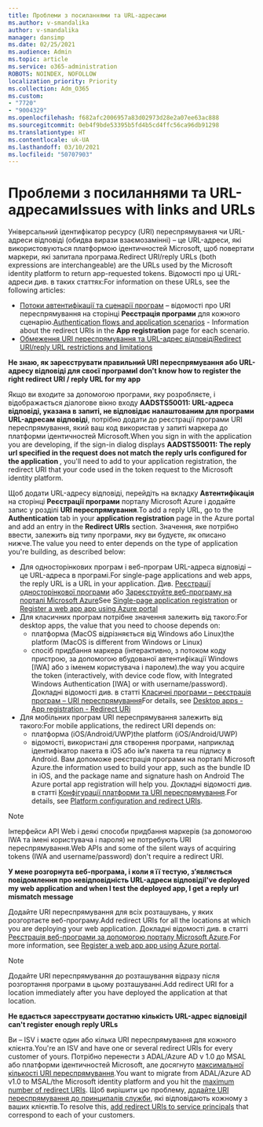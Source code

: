 ```yaml
---
title: Проблеми з посиланнями та URL-адресами
ms.author: v-smandalika
author: v-smandalika
manager: dansimp
ms.date: 02/25/2021
ms.audience: Admin
ms.topic: article
ms.service: o365-administration
ROBOTS: NOINDEX, NOFOLLOW
localization_priority: Priority
ms.collection: Adm_O365
ms.custom:
- "7720"
- "9004329"
ms.openlocfilehash: f682afc2006957a83d02973d28e2a07ee63ac888
ms.sourcegitcommit: 0eb4f9bde53395b5fd4b5cd4ffc56ca96db91298
ms.translationtype: HT
ms.contentlocale: uk-UA
ms.lasthandoff: 03/10/2021
ms.locfileid: "50707903"
---
```

# <a name="issues-with-links-and-urls"></a><span data-ttu-id="9a47c-102">Проблеми з посиланнями та URL-адресами</span><span class="sxs-lookup"><span data-stu-id="9a47c-102">Issues with links and URLs</span></span>

<span data-ttu-id="9a47c-103">Універсальний ідентифікатор ресурсу (URI) переспрямування чи URL-адреси відповіді (обидва вирази взаємозамінні) – це URL-адреси, які використовуються платформою ідентичностей Microsoft, щоб повертати маркери, які запитала програма.</span><span class="sxs-lookup"><span data-stu-id="9a47c-103">Redirect URI/reply URLs (both expressions are interchangeable) are the URLs used by the Microsoft identity platform to return app-requested tokens.</span></span> <span data-ttu-id="9a47c-104">Відомості про ці URL-адреси див. в таких статтях:</span><span class="sxs-lookup"><span data-stu-id="9a47c-104">For information on these URLs, see the following articles:</span></span>

- <span data-ttu-id="9a47c-105">[Потоки автентифікації та сценарії програм](https://docs.microsoft.com/azure/active-directory/develop/authentication-flows-app-scenarios) – відомості про URI переспрямування на сторінці **Реєстрація програми** для кожного сценарію.</span><span class="sxs-lookup"><span data-stu-id="9a47c-105">[Authentication flows and application scenarios](https://docs.microsoft.com/azure/active-directory/develop/authentication-flows-app-scenarios) - Information about the redirect URIs in the **App registration** page for each scenario.</span></span>
- [<span data-ttu-id="9a47c-106">Обмеження URI переспрямування та URL-адрес відповіді</span><span class="sxs-lookup"><span data-stu-id="9a47c-106">Redirect URI/reply URL restrictions and limitations</span></span>](https://docs.microsoft.com/azure/active-directory/develop/reply-url)

<span data-ttu-id="9a47c-107">**Не знаю, як зареєструвати правильний URI переспрямування або URL-адресу відповіді для своєї програми**</span><span class="sxs-lookup"><span data-stu-id="9a47c-107">**I don't know how to register the right redirect URI / reply URL for my app**</span></span>

<span data-ttu-id="9a47c-108">Якщо ви входите за допомогою програми, яку розробляєте, і відображається діалогове вікно входу **AADSTS50011: URL-адреса відповіді, указана в запиті, не відповідає налаштованим для програми URL-адресам відповіді<your app ID>**, потрібно додати до реєстрації програми URI переспрямування, який ваш код використав у запиті маркера до платформи ідентичностей Microsoft.</span><span class="sxs-lookup"><span data-stu-id="9a47c-108">When you sign in with the application you are developing, if the sign-in dialog displays **AADSTS50011: The reply url specified in the request does not match the reply urls configured for the application <your app ID>**, you'll need to add to your application registration, the redirect URI that your code used in the token request to the Microsoft identity platform.</span></span>

<span data-ttu-id="9a47c-109">Щоб додати URL-адресу відповіді, перейдіть на вкладку **Автентифікація** на сторінці **Реєстрації програми** порталу Microsoft Azure і додайте запис у розділі **URI переспрямування**.</span><span class="sxs-lookup"><span data-stu-id="9a47c-109">To add a reply URL, go to the **Authentication** tab in your **application registration** page in the Azure portal and add an entry in the **Redirect URIs** section.</span></span> <span data-ttu-id="9a47c-110">Значення, яке потрібно ввести, залежить від типу програми, яку ви будуєте, як описано нижче.</span><span class="sxs-lookup"><span data-stu-id="9a47c-110">The value you need to enter depends on the type of application you're building, as described below:</span></span>

- <span data-ttu-id="9a47c-111">Для односторінкових програм і веб-програм URL-адреса відповіді – це URL-адреса в програмі.</span><span class="sxs-lookup"><span data-stu-id="9a47c-111">For single-page applications and web apps, the reply URL is a URL in your application.</span></span> <span data-ttu-id="9a47c-112">Див. [Реєстрації односторінкової програми](https://docs.microsoft.com/azure/active-directory/develop/scenario-spa-app-registration#register-a-redirect-uri) або [Зареєструйте веб-програму на порталі Microsoft Azure](https://docs.microsoft.com/azure/active-directory/develop/scenario-web-app-sign-user-app-registration?tabs=aspnetcore#register-an-app-using-azure-portal)</span><span class="sxs-lookup"><span data-stu-id="9a47c-112">See [Single-page application registration](https://docs.microsoft.com/azure/active-directory/develop/scenario-spa-app-registration#register-a-redirect-uri) or [Register a web app app using Azure portal](https://docs.microsoft.com/azure/active-directory/develop/scenario-web-app-sign-user-app-registration?tabs=aspnetcore#register-an-app-using-azure-portal)</span></span>
- <span data-ttu-id="9a47c-113">Для класичних програм потрібне значення залежить від такого:</span><span class="sxs-lookup"><span data-stu-id="9a47c-113">For desktop apps, the value that you need to choose depends on:</span></span>
    - <span data-ttu-id="9a47c-114">платформа (MacOS відрізняється від Windows або Linux)</span><span class="sxs-lookup"><span data-stu-id="9a47c-114">the platform (MacOS is different from Windows or Linux)</span></span>
    - <span data-ttu-id="9a47c-115">спосіб придбання маркера (інтерактивно, з потоком коду пристрою, за допомогою вбудованої автентифікації Windows [IWA] або з іменем користувача і паролем).</span><span class="sxs-lookup"><span data-stu-id="9a47c-115">the way you acquire the token (interactively, with device code flow, with Integrated Windows Authentication [IWA] or with username/password).</span></span>
    <span data-ttu-id="9a47c-116">Докладні відомості див. в статті [Класичні програми – реєстрація програм – URІ переспрямування](https://docs.microsoft.com/azure/active-directory/develop/scenario-desktop-app-registration#redirect-uris)</span><span class="sxs-lookup"><span data-stu-id="9a47c-116">For details, see [Desktop apps - App registration - Redirect URi](https://docs.microsoft.com/azure/active-directory/develop/scenario-desktop-app-registration#redirect-uris)</span></span>
- <span data-ttu-id="9a47c-117">Для мобільних програм URI переспрямування залежить від такого:</span><span class="sxs-lookup"><span data-stu-id="9a47c-117">For mobile applications, the redirect URI depends on:</span></span>
    - <span data-ttu-id="9a47c-118">платформа (iOS/Android/UWP)</span><span class="sxs-lookup"><span data-stu-id="9a47c-118">the platform (iOS/Android/UWP)</span></span>
    - <span data-ttu-id="9a47c-119">відомості, використані для створення програми, наприклад ідентифікатор пакета в iOS або ім’я пакета та геш підпису в Android. Вам допоможе реєстрація програми на порталі Microsoft Azure.</span><span class="sxs-lookup"><span data-stu-id="9a47c-119">the information used to build your app, such as the bundle ID in iOS, and the package name and signature hash on Android The Azure portal app registration will help you.</span></span> <span data-ttu-id="9a47c-120">Докладні відомості див. в статті [Конфігурації платформи та URI переспрямування](https://docs.microsoft.com/azure/active-directory/develop/scenario-mobile-app-registration#platform-configuration-and-redirect-uris).</span><span class="sxs-lookup"><span data-stu-id="9a47c-120">For details, see [Platform configuration and redirect URIs](https://docs.microsoft.com/azure/active-directory/develop/scenario-mobile-app-registration#platform-configuration-and-redirect-uris).</span></span>

> [!NOTE]
> <span data-ttu-id="9a47c-121">Інтерфейси API Web і деякі способи придбання маркерів (за допомогою IWA та імені користувача і пароля) не потребують URI переспрямування.</span><span class="sxs-lookup"><span data-stu-id="9a47c-121">Web APIs and some of the silent ways of acquiring tokens (IWA and username/password) don't require a redirect URI.</span></span>

<span data-ttu-id="9a47c-122">**У мене розгорнута веб-програма, і коли я її тестую, з’являється повідомлення про невідповідність URL-адреси відповіді**</span><span class="sxs-lookup"><span data-stu-id="9a47c-122">**I've deployed my web application and when I test the deployed app, I get a reply url mismatch message**</span></span>

<span data-ttu-id="9a47c-123">Додайте URI переспрямування для всіх розташувань, у яких розгортаєте веб-програму.</span><span class="sxs-lookup"><span data-stu-id="9a47c-123">Add redirect URIs for all the locations at which you are deploying your web application.</span></span> <span data-ttu-id="9a47c-124">Докладні відомості див. в статті [Реєстрація веб-програми за допомогою порталу Microsoft Azure](https://docs.microsoft.com/azure/active-directory/develop/scenario-web-app-sign-user-app-registration).</span><span class="sxs-lookup"><span data-stu-id="9a47c-124">For more information, see [Register a web app app using Azure portal](https://docs.microsoft.com/azure/active-directory/develop/scenario-web-app-sign-user-app-registration).</span></span>

> [!NOTE]
> <span data-ttu-id="9a47c-125">Додайте URI переспрямування до розташування відразу після розгортання програми в цьому розташуванні.</span><span class="sxs-lookup"><span data-stu-id="9a47c-125">Add redirect URI for a location immediately after you have deployed the application at that location.</span></span>

<span data-ttu-id="9a47c-126">**Не вдається зареєструвати достатню кількість URL-адрес відповіді**</span><span class="sxs-lookup"><span data-stu-id="9a47c-126">**I can't register enough reply URLs**</span></span>

<span data-ttu-id="9a47c-127">Ви – ISV і маєте один або кілька URI переспрямування для кожного клієнта.</span><span class="sxs-lookup"><span data-stu-id="9a47c-127">You're an ISV and have one or several redirect URIs for every customer of yours.</span></span> <span data-ttu-id="9a47c-128">Потрібно перенести з ADAL/Azure AD v 1.0 до MSAL або платформи ідентичностей Microsoft, але досягнуто [максимальної кількості URI переспрямування](https://docs.microsoft.com/azure/active-directory/develop/reply-url#maximum-number-of-redirect-uris).</span><span class="sxs-lookup"><span data-stu-id="9a47c-128">You want to migrate from ADAL/Azure AD v1.0 to MSAL/the Microsoft identity platform and you hit the [maximum number of redirect URIs](https://docs.microsoft.com/azure/active-directory/develop/reply-url#maximum-number-of-redirect-uris).</span></span> <span data-ttu-id="9a47c-129">Щоб вирішити цю проблему, [додайте URI переспрямування до принципалів служби](https://docs.microsoft.com/azure/active-directory/develop/reply-url#add-redirect-uris-to-service-principals), які відповідають кожному з ваших клієнтів.</span><span class="sxs-lookup"><span data-stu-id="9a47c-129">To resolve this, [add redirect URIs to service principals](https://docs.microsoft.com/azure/active-directory/develop/reply-url#add-redirect-uris-to-service-principals) that correspond to each of your customers.</span></span>
